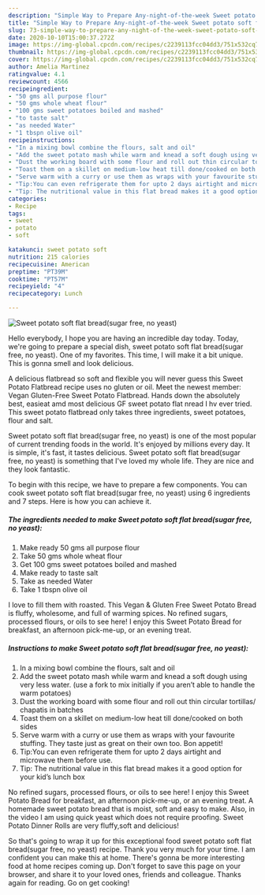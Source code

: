 ```yaml
---
description: "Simple Way to Prepare Any-night-of-the-week Sweet potato soft flat bread(sugar free, no yeast)"
title: "Simple Way to Prepare Any-night-of-the-week Sweet potato soft flat bread(sugar free, no yeast)"
slug: 73-simple-way-to-prepare-any-night-of-the-week-sweet-potato-soft-flat-breadsugar-free-no-yeast
date: 2020-10-10T15:00:37.272Z
image: https://img-global.cpcdn.com/recipes/c2239113fcc04dd3/751x532cq70/sweet-potato-soft-flat-breadsugar-free-no-yeast-recipe-main-photo.jpg
thumbnail: https://img-global.cpcdn.com/recipes/c2239113fcc04dd3/751x532cq70/sweet-potato-soft-flat-breadsugar-free-no-yeast-recipe-main-photo.jpg
cover: https://img-global.cpcdn.com/recipes/c2239113fcc04dd3/751x532cq70/sweet-potato-soft-flat-breadsugar-free-no-yeast-recipe-main-photo.jpg
author: Amelia Martinez
ratingvalue: 4.1
reviewcount: 4566
recipeingredient:
- "50 gms all purpose flour"
- "50 gms whole wheat flour"
- "100 gms sweet potatoes boiled and mashed"
- "to taste salt"
- "as needed Water"
- "1 tbspn olive oil"
recipeinstructions:
- "In a mixing bowl combine the flours, salt and oil"
- "Add the sweet potato mash while warm and knead a soft dough using very less water. (use a fork to mix initially if you aren’t able to handle the warm potatoes)"
- "Dust the working board with some flour and roll out thin circular tortillas/ chapatis in batches"
- "Toast them on a skillet on medium-low heat till done/cooked on both sides"
- "Serve warm with a curry or use them as wraps with your favourite stuffing. They taste just as great on their own too. Bon appetit!"
- "Tip:You can even refrigerate them for upto 2 days airtight and microwave them before use."
- "Tip: The nutritional value in this flat bread makes it a good option for your kid’s lunch box"
categories:
- Recipe
tags:
- sweet
- potato
- soft

katakunci: sweet potato soft 
nutrition: 215 calories
recipecuisine: American
preptime: "PT39M"
cooktime: "PT57M"
recipeyield: "4"
recipecategory: Lunch

---
```



![Sweet potato soft flat bread(sugar free, no yeast)](https://img-global.cpcdn.com/recipes/c2239113fcc04dd3/751x532cq70/sweet-potato-soft-flat-breadsugar-free-no-yeast-recipe-main-photo.jpg)

Hello everybody, I hope you are having an incredible day today. Today, we're going to prepare a special dish, sweet potato soft flat bread(sugar free, no yeast). One of my favorites. This time, I will make it a bit unique. This is gonna smell and look delicious.

A delicious flatbread so soft and flexible you will never guess this Sweet Potato Flatbread recipe uses no gluten or oil. Meet the newest member: Vegan Gluten-Free Sweet Potato Flatbread. Hands down the absolutely best, easieat amd most delicious GF sweet potato flat nread I hv ever tried. This sweet potato flatbread only takes three ingredients, sweet potatoes, flour and salt.

Sweet potato soft flat bread(sugar free, no yeast) is one of the most popular of current trending foods in the world. It's enjoyed by millions every day. It is simple, it's fast, it tastes delicious. Sweet potato soft flat bread(sugar free, no yeast) is something that I've loved my whole life. They are nice and they look fantastic.


To begin with this recipe, we have to prepare a few components. You can cook sweet potato soft flat bread(sugar free, no yeast) using 6 ingredients and 7 steps. Here is how you can achieve it.

<!--inarticleads1-->

##### The ingredients needed to make Sweet potato soft flat bread(sugar free, no yeast):

1. Make ready 50 gms all purpose flour
1. Take 50 gms whole wheat flour
1. Get 100 gms sweet potatoes boiled and mashed
1. Make ready to taste salt
1. Take as needed Water
1. Take 1 tbspn olive oil


I love to fill them with roasted. This Vegan &amp; Gluten Free Sweet Potato Bread is fluffy, wholesome, and full of warming spices. No refined sugars, processed flours, or oils to see here! I enjoy this Sweet Potato Bread for breakfast, an afternoon pick-me-up, or an evening treat. 

<!--inarticleads2-->

##### Instructions to make Sweet potato soft flat bread(sugar free, no yeast):

1. In a mixing bowl combine the flours, salt and oil
1. Add the sweet potato mash while warm and knead a soft dough using very less water. (use a fork to mix initially if you aren’t able to handle the warm potatoes)
1. Dust the working board with some flour and roll out thin circular tortillas/ chapatis in batches
1. Toast them on a skillet on medium-low heat till done/cooked on both sides
1. Serve warm with a curry or use them as wraps with your favourite stuffing. They taste just as great on their own too. Bon appetit!
1. Tip:You can even refrigerate them for upto 2 days airtight and microwave them before use.
1. Tip: The nutritional value in this flat bread makes it a good option for your kid’s lunch box


No refined sugars, processed flours, or oils to see here! I enjoy this Sweet Potato Bread for breakfast, an afternoon pick-me-up, or an evening treat. A homemade sweet potato bread that is moist, soft and easy to make. Also, in the video I am using quick yeast which does not require proofing. Sweet Potato Dinner Rolls are very fluffy,soft and delicious! 

So that's going to wrap it up for this exceptional food sweet potato soft flat bread(sugar free, no yeast) recipe. Thank you very much for your time. I am confident you can make this at home. There's gonna be more interesting food at home recipes coming up. Don't forget to save this page on your browser, and share it to your loved ones, friends and colleague. Thanks again for reading. Go on get cooking!
